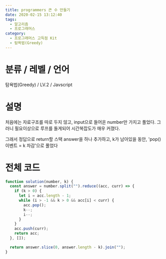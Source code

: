 ```yaml
---
title: programmers 큰 수 만들기
date: 2020-02-15 13:12:40
tags:
  - 알고리즘
  - 프로그래머스
category:
  - 프로그래머스 고득점 Kit
  - 탐욕법(Greedy)
---
```


# 분류 / 레벨 / 언어

탐욕법(Greedy) / LV.2 / Javscript

# 설명

처음에는 자료구조를 따로 두지 않고,
input으로 들어온 number만 가지고 풀었다.
그러니 필요이상으로 루프를 돌게되어 시간복잡도가 매우 커졌다.

그래서 정답으로 return할 스택 answer을 하나 추가하고,
k가 남아있을 동안, 'pop() 이벤트 = k 차감'으로 풀었다

# 전체 코드

```javascript
function solution(number, k) {
  const answer = number.split("").reduce((acc, curr) => {
    if (k > 0) {
      let i = acc.length - 1;
      while (i > -1 && k > 0 && acc[i] < curr) {
        acc.pop();
        k--;
        i--;
      }
    }
    acc.push(curr);
    return acc;
  }, []);

  return answer.slice(0, answer.length - k).join("");
}
```
